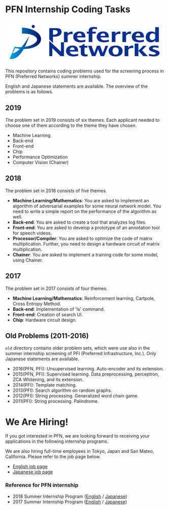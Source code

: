 # PFN Internship Coding Tasks

<img src="logo.png" width="500">

This repository contains coding problems used for the screening process in PFN (Preferred Networks) summer internship.

English and Japanese statements are available. The overview of the problems is as follows.

## 2019
The problem set in 2019 consists of six themes. Each applicant needed to choose one of them according to the theme they have chosen.

- Machine Learning
- Back-end
- Front-end
- Chip
- Performance Optimization
- Computer Vision (Chainer)


## 2018
The problem set in 2018 consists of five themes.

- **Machine Learning/Mathematics**: You are asked to implement an algorithm of adversarial examples for some neural network model. You need to write a simple report on the performance of the algorithm as well.
- **Back-end**: You are asked to create a tool that analyzes log files.
- **Front-end**: You are asked to develop a prototype of an annotation tool for speech videos.
- **Processor/Compiler**: You are asked to optimize the code of matrix multiplication. Further, you need to design a hardware circuit of matrix multiplication.
- **Chainer**: You are asked to implement a training code for some model, using Chainer.

## 2017
The problem set in 2017 consists of four themes.

- **Machine Learning/Mathematics**: Reinforcement learning, Cartpole, Cross Entropy Method.
- **Back-end**: Implementation of 'ls' command.
- **Front-end**: Creation of search UI.
- **Chip**: Hardware circuit design.

## Old Problems (2011-2016)
`old` directory contains older problem sets, which were use also in the summer internship screening of PFI (Preferred Infrastructure, Inc.).
Only Japanese statements are available.

* 2016(PFN, PFI): Unsupervised learning. Auto-encoder and its extension.
* 2015(PFN, PFI): Supervised learning. Data preprocessing, perceptron, ZCA Whitening, and its extension.
* 2014(PFI): Template matching.
* 2013(PFI): Search algorithm on random graphs.
* 2012(PFI): String processing. Generalized word chain game.
* 2011(PFI): String processing. Palindrome.

# We Are Hiring!
If you got interested in PFN, we are looking forward to receiving your applications in the following internship programs.

We are also hiring full-time employees in Tokyo, Japan and San Mateo, California. Please refer to the job page below.

* [English job page](https://www.preferred-networks.jp/en/job)
* [Japanese job page](https://www.preferred-networks.jp/ja/job)

### Reference for PFN internship

- 2018 Summer Internship Program
 ([English](https://www.preferred-networks.jp/en/news/internship2018summer) /
 [Japanese](https://www.preferred-networks.jp/ja/news/internship2018summer_jp))
- 2017 Summer Internship Program
 ([English](https://www.preferred-networks.jp/en/news/internship2017summer_en) /
 [Japanese](https://www.preferred-networks.jp/ja/news/internship2017summer_jp))
